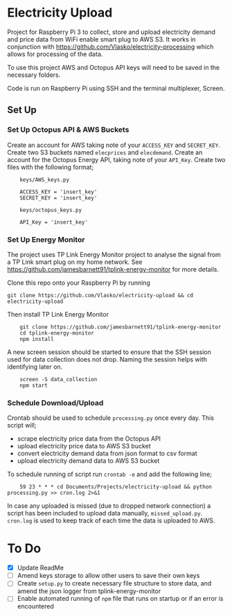 # Electricity Upload

Project for Raspberry Pi 3 to collect, store and upload electricity demand and price data from WiFi enable smart plug to AWS S3. It works in conjunction with https://github.com/Vlasko/electricity-processing which allows for processing of the data.

To use this project AWS and Octopus API keys will need to be saved in the necessary folders.

Code is run on Raspberry Pi using SSH and the terminal multiplexer, Screen.

## Set Up
### Set Up Octopus API & AWS Buckets
Create an account for AWS taking note of your `ACCESS_KEY` and `SECRET_KEY`. Create two S3 buckets named `elecprices` and `elecdemand`. Create an account for the Octopus Energy API, taking note of your `API_Key`. Create two files with the following format;
```
    keys/AWS_keys.py

    ACCESS_KEY = 'insert_key'
    SECRET_KEY = 'insert_key'
```
```
    keys/octopus_keys.py

    API_Key = 'insert_key'
```
### Set Up Energy Monitor
The project uses TP Link Energy Monitor project to analyse the signal from a TP Link smart plug on my home network. See https://github.com/jamesbarnett91/tplink-energy-monitor for more details.

Clone this repo onto your Raspberry Pi by running

```
git clone https://github.com/Vlasko/electricity-upload && cd electricity-upload
```

Then install TP Link Energy Monitor

```   
    git clone https://github.com/jamesbarnett91/tplink-energy-monitor
    cd tplink-energy-monitor
    npm install
```

A new screen session should be started to ensure that the SSH session used for data collection does not drop. Naming the session helps with identifying later on.

```
    screen -S data_collection
    npm start
```
### Schedule Download/Upload
Crontab should be used to schedule `processing.py` once every day. This script will;
- scrape electricity price data from the Octopus API
- upload electricity price data to AWS S3 bucket
- convert electricity demand data from json format to csv format
- upload electricity demand data to AWS S3 bucket

To schedule running of script run `crontab -e` and add the following line;
```
    59 23 * * * cd Documents/Projects/electricity-upload && python processing.py >> cron.log 2>&1
```

In case any uploaded is missed (due to dropped network connection) a script has been included to upload data manually, `missed_upload.py`. `cron.log` is used to keep track of each time the data is uploaded to AWS.

# To Do
- [x] Update ReadMe
- [ ] Amend keys storage to allow other users to save their own keys
- [ ] Create `setup.py` to create necessary file structure to store data, and amend the json logger from tplink-energy-monitor
- [ ] Enable automated running of `npm` file that runs on startup or if an error is encountered
